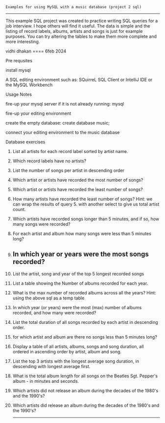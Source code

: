    Examples for using MySQL with a music database (project 2 sql)
 -------------------------------------------------------------------------------------------------- 

This example SQL project was created to practice writing SQL queries for a job interview. I hope others will find it useful. The data is simple and the listing of record labels, albums, artists and songs is just for example purposes. You can try altering the tables to make them more complete and more interesting.

vidhi dhakan ==== 6feb 2024

Pre requsites

install mysql

 A SQL editing environment such as: SQuirreL SQL Client or IntelliJ IDE or the MySQL Workbench

Usage Notes

fire-up your mysql server if it is not already running: mysql

fire-up your editing environment

create the empty database: create database music;

connect your editing environment to the music database


Database exercises

1. List all artists for each record label sorted by artist name.


2. Which record labels have no artists?


3. List the number of songs per artist in descending order 

4. Which artist or artists have recorded the most number of songs? 

5. Which artist or artists have recorded the least number of songs?  

6. How many artists have recorded the least number of songs? Hint: we can wrap the results of query 5. with another select to give us total artist count.
 

7. Which artists have recorded songs longer than 5 minutes, and if so, how many songs were recorded?  

8. For each artist and album how many songs were less than 5 minutes long? 

9. In which year or years were the most songs recorded?
    ----------------------------------------------------------------------
 

11. List the artist, song and year of the top 5 longest recorded songs  

12. List a table showing the Number of albums recorded for each year.
 

13. What is the max number of recorded albums across all the years? Hint: using the above sql as a temp table  

14. In which year (or years) were the most (max) number of albums recorded, and how many were recorded?  

15. List the total duration of all songs recorded by each artist in descending order.  

16. for which artist and album are there no songs less than 5 minutes long? 

17. Display a table of all artists, albums, songs and song duration, all ordered in ascending order by artist, album and song.  

18. List the top 3 artists with the longest average song duration, in descending with longest average first.  

19. What is the total album length for all songs on the Beatles Sgt. Pepper's album - in minutes and seconds.  

20. Which artists did not release an album during the decades of the 1980's and the 1990's?  

21. Which artists did release an album during the decades of the 1980's and the 1990's?

    ----------------------------------------------------------------------------------------------------
